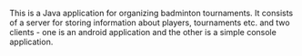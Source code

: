 This is a Java application for organizing badminton tournaments. It consists of a server for storing information about players, tournaments etc. and two clients - one is an android application and the other is a simple console application.
